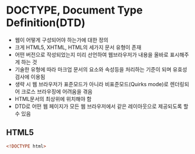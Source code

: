 # DOCTYPE, Document Type Definition(DTD)
- 웹이 어떻게 구성되어야 하는가에 대한 정의
- 크게 HTML5, XHTML, HTML의 세가지 문서 유형이 존재
- 어떤 버전으로 작성되었는지 미리 선언하여 웹브라우저가 내용을 올바로 표시해주게 하는 것
- 기술한 유형에 따라 마크업 문서의 요소와 속성등을 처리하는 기준이 되며 유효성 검사에 이용됨
- 생략 시 웹 브라우저가 표준모드가 아니라 비표준모드(Quirks mode)로 렌더링되어 크로스 브라우징에 어려움을 겪음
- HTML문서의 최상위에 위치해야 함
- DTD로 어떤 웹 페이지가 모든 웹 브라우저에서 같은 레이아웃으로 제공되도록 할 수 있음

## HTML5
```html
<!DOCTYPE html>
```
